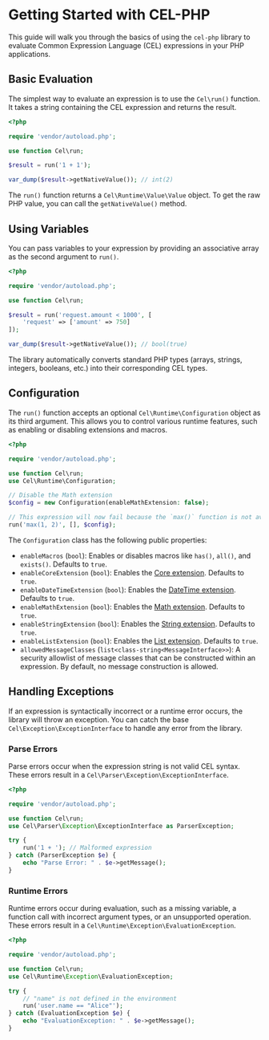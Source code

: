 # Getting Started with CEL-PHP

This guide will walk you through the basics of using the `cel-php` library to evaluate Common Expression Language (CEL) expressions in your PHP applications.

## Basic Evaluation

The simplest way to evaluate an expression is to use the `Cel\run()` function. It takes a string containing the CEL expression and returns the result.

```php
<?php

require 'vendor/autoload.php';

use function Cel\run;

$result = run('1 + 1');

var_dump($result->getNativeValue()); // int(2)
```

The `run()` function returns a `Cel\Runtime\Value\Value` object. To get the raw PHP value, you can call the `getNativeValue()` method.

## Using Variables

You can pass variables to your expression by providing an associative array as the second argument to `run()`.

```php
<?php

require 'vendor/autoload.php';

use function Cel\run;

$result = run('request.amount < 1000', [
    'request' => ['amount' => 750]
]);

var_dump($result->getNativeValue()); // bool(true)
```

The library automatically converts standard PHP types (arrays, strings, integers, booleans, etc.) into their corresponding CEL types.

## Configuration

The `run()` function accepts an optional `Cel\Runtime\Configuration` object as its third argument. This allows you to control various runtime features, such as enabling or disabling extensions and macros.

```php
<?php

require 'vendor/autoload.php';

use function Cel\run;
use Cel\Runtime\Configuration;

// Disable the Math extension
$config = new Configuration(enableMathExtension: false);

// This expression will now fail because the `max()` function is not available
run('max(1, 2)', [], $config);
```

The `Configuration` class has the following public properties:

- `enableMacros` (`bool`): Enables or disables macros like `has()`, `all()`, and `exists()`. Defaults to `true`.
- `enableCoreExtension` (`bool`): Enables the [Core extension](./extensions.md#core-extension). Defaults to `true`.
- `enableDateTimeExtension` (`bool`): Enables the [DateTime extension](./extensions.md#datetime-extension). Defaults to `true`.
- `enableMathExtension` (`bool`): Enables the [Math extension](./extensions.md#math-extension). Defaults to `true`.
- `enableStringExtension` (`bool`): Enables the [String extension](./extensions.md#string-extension). Defaults to `true`.
- `enableListExtension` (`bool`): Enables the [List extension](./extensions.md#list-extension). Defaults to `true`.
- `allowedMessageClasses` (`list<class-string<MessageInterface>>`): A security allowlist of message classes that can be constructed within an expression. By default, no message construction is allowed.

## Handling Exceptions

If an expression is syntactically incorrect or a runtime error occurs, the library will throw an exception. You can catch the base `Cel\Exception\ExceptionInterface` to handle any error from the library.

### Parse Errors

Parse errors occur when the expression string is not valid CEL syntax. These errors result in a `Cel\Parser\Exception\ExceptionInterface`.

```php
<?php

require 'vendor/autoload.php';

use function Cel\run;
use Cel\Parser\Exception\ExceptionInterface as ParserException;

try {
    run('1 + '); // Malformed expression
} catch (ParserException $e) {
    echo "Parse Error: " . $e->getMessage();
}
```

### Runtime Errors

Runtime errors occur during evaluation, such as a missing variable, a function call with incorrect argument types, or an unsupported operation. These errors result in a `Cel\Runtime\Exception\EvaluationException`.

```php
<?php

require 'vendor/autoload.php';

use function Cel\run;
use Cel\Runtime\Exception\EvaluationException;

try {
    // "name" is not defined in the environment
    run('user.name == "Alice"');
} catch (EvaluationException $e) {
    echo "EvaluationException: " . $e->getMessage();
}
```
